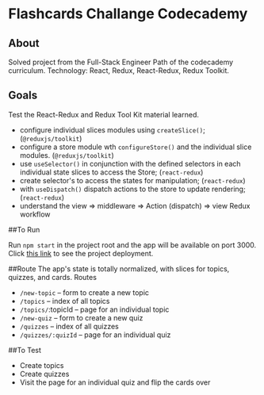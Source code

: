 # Flashcards Challange Codecademy

## About

Solved project from the Full-Stack Engineer Path of the codecademy curriculum.
Technology: React, Redux, React-Redux, Redux Toolkit.

## Goals

Test the React-Redux and Redux Tool Kit material learned.

- configure individual slices modules using `createSlice()`; (`@reduxjs/toolkit`)
- configure a store module wth `configureStore()` and the individual slice modules. (`@reduxjs/toolkit`)
- use `useSelector()` in conjunction with the defined selectors in each individual state slices to access the Store; (`react-redux`)
- create selector's to access the states for manipulation; (`react-redux`)
- with `useDispatch()` dispatch actions to the store to update rendering; (`react-redux`)
- understand the view => middleware => Action (dispatch) => view Redux workflow

##To Run

Run `npm start` in the project root and the app will be available on port 3000.
Click [this link](https://rijalghodi-flashcards.netlify.app) to see the project deployment.

##Route
The app's state is totally normalized, with slices for topics, quizzes, and cards.
Routes

- `/new-topic` – form to create a new topic
- `/topics` – index of all topics
- `/topics/`:topicId – page for an individual topic
- `/new-quiz` – form to create a new quiz
- `/quizzes` – index of all quizzes
- `/quizzes/:quizId` – page for an individual quiz

##To Test

- Create topics
- Create quizzes
- Visit the page for an individual quiz and flip the cards over
